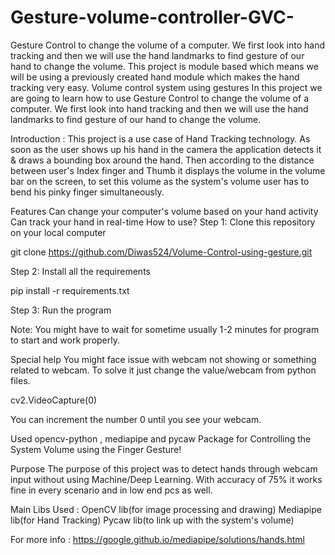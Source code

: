 # Gesture-volume-controller-GVC-

Gesture Control to change the volume of a computer. We first look into hand tracking and then we will use the hand landmarks to find gesture of our hand to change the volume. This project is module based which means we will be using a previously created hand module which makes the hand tracking very easy.
Volume control system using gestures
In this project we are going to learn how to use Gesture Control to change the volume of a computer. We first look into hand tracking and then we will use the hand landmarks to find gesture of our hand to change the volume.

Introduction :
This project is a use case of Hand Tracking technology.
As soon as the user shows up his hand in the camera the application detects it & draws a bounding box around the hand. 
Then according to the distance between user's Index finger and Thumb it displays the volume in the volume bar on the screen,
to set this volume as the system's volume user has to bend his pinky finger simultaneously.

Features
Can change your computer's volume based on your hand activity
Can track your hand in real-time
How to use?
Step 1: Clone this repository on your local computer

git clone https://github.com/Diwas524/Volume-Control-using-gesture.git

Step 2: Install all the requirements

pip install -r requirements.txt

Step 3: Run the program


Note: You might have to wait for sometime usually 1-2 minutes for program to start and work properly.


Special help
You might face issue with webcam not showing or something related to webcam. To solve it just change the value/webcam from python files.

cv2.VideoCapture(0)

You can increment the number 0 until you see your webcam.

Used opencv-python , mediapipe and pycaw Package for Controlling the System Volume using the Finger Gesture!

Purpose
The purpose of this project was to detect hands through webcam input  without using Machine/Deep Learning. 
With accuracy of 75% it works fine in every scenario and in low end pcs as well.


Main Libs Used :
OpenCV lib(for image processing and drawing)
Mediapipe lib(for Hand Tracking)
Pycaw lib(to link up with the system's volume)

For more info : https://google.github.io/mediapipe/solutions/hands.html
